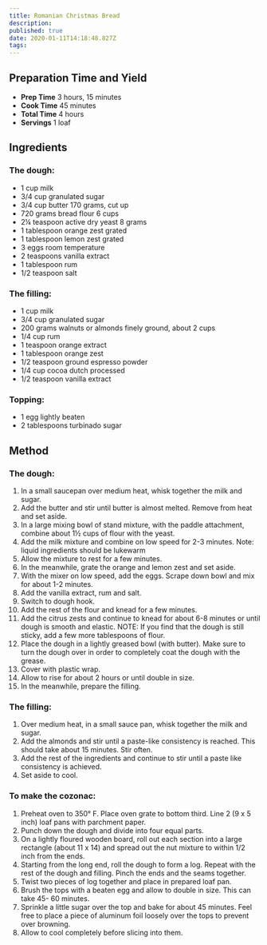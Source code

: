 ```yaml
---
title: Romanian Christmas Bread
description:
published: true
date: 2020-01-11T14:18:48.827Z
tags:
---
```


## Preparation Time and Yield

- **Prep Time** 3 hours, 15 minutes
- **Cook Time** 45 minutes
- **Total Time** 4 hours
- **Servings** 1 loaf

## Ingredients

### The dough:

- 1 cup milk
- 3/4 cup granulated sugar
- 3/4 cup butter 170 grams, cut up
- 720 grams bread flour 6 cups
- 2¼ teaspoon active dry yeast 8 grams
- 1 tablespoon orange zest grated
- 1 tablespoon lemon zest grated
- 3 eggs room temperature
- 2 teaspoons vanilla extract
- 1 tablespoon rum
- 1/2 teaspoon salt

### The filling:

- 1 cup milk
- 3/4 cup granulated sugar
- 200 grams walnuts or almonds finely ground, about 2 cups
- 1/4 cup rum
- 1 teaspoon orange extract
- 1 tablespoon orange zest
- 1/2 teaspoon ground espresso powder
- 1/4 cup cocoa dutch processed
- 1/2 teaspoon vanilla extract

### Topping:

- 1 egg lightly beaten
- 2 tablespoons turbinado sugar

## Method

### The dough:

1. In a small saucepan over medium heat, whisk together the milk and sugar.
2. Add the butter and stir until butter is almost melted. Remove from heat and set aside.
3. In a large mixing bowl of stand mixture, with the paddle attachment, combine about 1½ cups of flour with the yeast.
4. Add the milk mixture and combine on low speed for 2-3 minutes. Note: liquid ingredients should be lukewarm
5. Allow the mixture to rest for a few minutes.
6. In the meanwhile, grate the orange and lemon zest and set aside.
7. With the mixer on low speed, add the eggs. Scrape down bowl and mix for about 1-2 minutes.
8. Add the vanilla extract, rum and salt.
9. Switch to dough hook.
10. Add the rest of the flour and knead for a few minutes.
11. Add the citrus zests and continue to knead for about 6-8 minutes or until dough is smooth and elastic. NOTE: If you find that the dough is still sticky, add a few more tablespoons of flour.
12. Place the dough in a lightly greased bowl (with butter). Make sure to turn the dough over in order to completely coat the dough with the grease.
13. Cover with plastic wrap.
14. Allow to rise for about 2 hours or until double in size.
15. In the meanwhile, prepare the filling.

### The filling:

1. Over medium heat, in a small sauce pan, whisk together the milk and sugar.
2. Add the almonds and stir until a paste-like consistency is reached. This should take about 15 minutes. Stir often.
3. Add the rest of the ingredients and continue to stir until a paste like consistency is achieved.
4. Set aside to cool.

### To make the cozonac:

1. Preheat oven to 350° F. Place oven grate to bottom third. Line 2 (9 x 5 inch) loaf pans with parchment paper.
2. Punch down the dough and divide into four equal parts.
3. On a lightly floured wooden board, roll out each section into a large rectangle (about 11 x 14) and spread out the nut mixture to within 1/2 inch from the ends.
4. Starting from the long end, roll the dough to form a log. Repeat with the rest of the dough and filling. Pinch the ends and the seams together.
5. Twist two pieces of log together and place in prepared loaf pan.
6. Brush the tops with a beaten egg and allow to double in size. This can take 45- 60 minutes.
7. Sprinkle a little sugar over the top and bake for about 45 minutes. Feel free to place a piece of aluminum foil loosely over the tops to prevent over browning.
8. Allow to cool completely before slicing into them.
